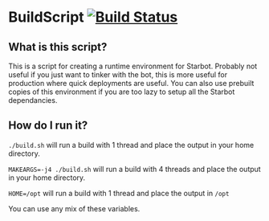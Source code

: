 # BuildScript [![Build Status](https://travis-ci.org/StarbotDiscord/BuildScript.svg?branch=master)](https://travis-ci.org/StarbotDiscord/BuildScript)

## What is this script?
This is a script for creating a runtime environment for Starbot. Probably not useful if you
just want to tinker with the bot, this is more useful for production where quick deployments
are useful. You can also use prebuilt copies of this environment if you are too lazy to
setup all the Starbot dependancies.

## How do I run it?

`./build.sh` will run a build with 1 thread and place the output in your home directory.

`MAKEARGS=-j4 ./build.sh` will run a build with 4 threads and place the output in your home directory.

`HOME=/opt` will run a build with 1 thread and place the output in `/opt`

You can use any mix of these variables.
